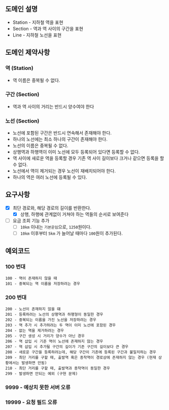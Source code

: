 ## 도메인 설명

- Station - 지하철 역을 표현
- Section - 역과 역 사이의 구간을 표현
- Line - 지하철 노선을 표현

## 도메인 제약사항

### 역 (Station)

- 역 이름은 중복될 수 없다.

### 구간 (Section)

- 역과 역 사이의 거리는 반드시 양수여야 한다

### 노선 (Section)

- 노선에 포함된 구간은 반드시 연속해서 존재해야 한다.
- 하나의 노선에는 최소 하나의 구간이 존재해야 한다.
- 노선의 이름은 중복될 수 없다.
- 상행역과 하행역이 이미 노선에 모두 등록되어 있다면 등록할 수 없다.
- 역 사이에 새로운 역을 등록할 경우 기존 역 사이 길이보다 크거나 같으면 등록을 할 수 없다.
- 노선에서 역이 제거되는 경우 노선이 재배치되어야 한다.
- 하나의 역은 여러 노선에 등록될 수 있다.

## 요구사항

- [x] 최단 경로와, 해당 경로의 길이를 반환한다.
    - [x] 상행, 하행에 관계없이 거쳐야 하는 역들의 순서로 보여준다

- [ ] 요금 조회 기능 추가
    - [ ] `10km` 이내는 `기본운임`으로, `1250`원이다.
    - [ ] `10km` 이후부터 `5km` 가 늘어날 때마다 `100`원이 추가된다.

## 예외코드

### 100 번대

```angular2html
100 - 역이 존재하지 않을 때
101 - 중복되는 역 이름을 저장하려는 경우
```

### 200 번대

```angular2html
200 - 노선이 존재하지 않을 떄
201 - 등록하려는 노선의 상행역과 하행형이 동일한 경우
202 - 중복되는 이름을 가진 노선을 저장하려는 경우
203 - 역 추가 시 추가하려는 두 역이 이미 노선에 포함된 경우
204 - 없는 역을 제거하려는 경우
205 - 구간 생성 시 거리가 양수가 아닌 경우
206 - 역 삽입 시 기준 역이 노선에 존재하지 않는 경우
207 - 역 삽입 시 추가될 구간의 길이가 기존 구간의 길이보다 큰 경우
208 - 새로운 구간을 등록하려는데, 해당 구간이 기존에 등록된 구간과 불일치하는 경우
209 - 최단 거리를 구할 때, 출발역 혹은 종착역이 경로상에 존재하지 않는 경우 (현재 상황에서는 발생하면 안됨)
210 - 최단 거리를 구할 때, 출발역과 종착역이 동일한 경우
299 - 발생하면 안되는 예외 (구현 문제)
```

### 9999 - 예상치 못한 서버 오류

### 19999 - 요청 필드 오류
